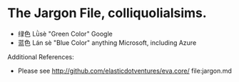 
# The Jargon File, colliquolialsims.

* 绿色 Lǜsè "Green Color" Google
* 蓝色 Lán sè "Blue Color" anything Microsoft, including Azure


Additional References:
* Please see http://github.com/elasticdotventures/eva.core/  file:jargon.md 
